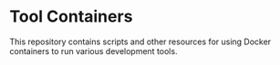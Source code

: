 Tool Containers
===============

This repository contains scripts and other resources for using Docker containers to run various development tools.
